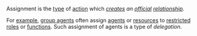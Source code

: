 Assignment is the [type](https://github.com/gcassel/Modular-Organization-Terminology/blob/master/terms/type.md) of [action](https://github.com/gcassel/Modular-Organization-Terminology/blob/master/terms/action.md) which *[creates](https://github.com/gcassel/Modular-Organization-Terminology/blob/master/terms/creation.md) an [official](https://github.com/gcassel/Modular-Organization-Terminology/blob/master/terms/official.md) [relationship](https://github.com/gcassel/Modular-Organization-Terminology/blob/master/terms/relationship.md)*.

For [example](https://github.com/gcassel/Modular-Organization-Terminology/blob/master/terms/example.md), [group agents](https://github.com/gcassel/Modular-Organization-Terminology/blob/master/compound-terms/group-agent.md) often assign [agents](https://github.com/gcassel/Modular-Organization-Terminology/blob/master/terms/agent.md) or [resources](https://github.com/gcassel/Modular-Organization-Terminology/blob/master/terms/resource.md) to [restricted](https://github.com/gcassel/Modular-Organization-Terminology/blob/master/terms/restriction.md) [roles](https://github.com/gcassel/Modular-Organization-Terminology/blob/master/terms/role.md) or [functions](https://github.com/gcassel/Modular-Organization-Terminology/blob/master/terms/function.md).  Such assignment of agents is a type of *delegation*.
